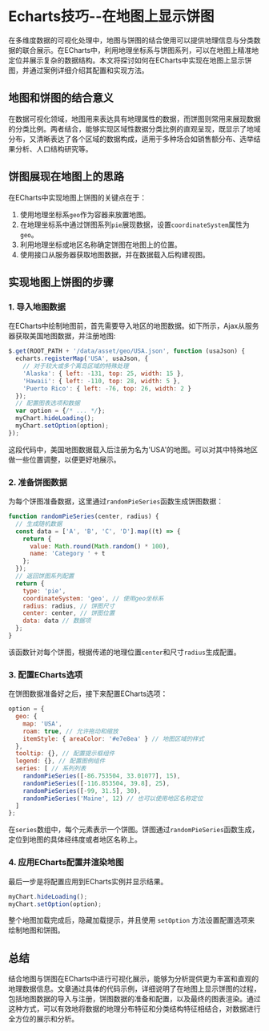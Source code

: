 # Echarts技巧--在地图上显示饼图

在多维度数据的可视化处理中，地图与饼图的结合使用可以提供地理信息与分类数据的联合展示。在ECharts中，利用地理坐标系与饼图系列，可以在地图上精准地定位并展示复杂的数据结构。本文将探讨如何在ECharts中实现在地图上显示饼图，并通过案例详细介绍其配置和实现方法。

## 地图和饼图的结合意义

在数据可视化领域，地图用来表达具有地理属性的数据，而饼图则常用来展现数据的分类比例。两者结合，能够实现区域性数据分类比例的直观呈现，既显示了地域分布，又清晰表达了各个区域的数据构成，适用于多种场合如销售额分布、选举结果分析、人口结构研究等。

## 饼图展现在地图上的思路

在ECharts中实现地图上饼图的关键点在于：

1. 使用地理坐标系`geo`作为容器来放置地图。
2. 在地理坐标系中通过饼图系列`pie`展现数据，设置`coordinateSystem`属性为`geo`。
3. 利用地理坐标或地区名称确定饼图在地图上的位置。
4. 使用接口从服务器获取地图数据，并在数据载入后构建视图。

## 实现地图上饼图的步骤

### 1. 导入地图数据

在ECharts中绘制地图前，首先需要导入地区的地图数据。如下所示，Ajax从服务器获取美国地图数据，并注册地图:

```javascript
$.get(ROOT_PATH + '/data/asset/geo/USA.json', function (usaJson) {
  echarts.registerMap('USA', usaJson, {
    // 对于较大或多个离岛区域的特殊处理
    'Alaska': { left: -131, top: 25, width: 15 },
    'Hawaii': { left: -110, top: 28, width: 5 },
    'Puerto Rico': { left: -76, top: 26, width: 2 }
  });
  // 配置图表选项和数据
  var option = {/* ... */};
  myChart.hideLoading();
  myChart.setOption(option);
});
```

这段代码中，美国地图数据载入后注册为名为'USA'的地图。可以对其中特殊地区做一些位置调整，以便更好地展示。

### 2. 准备饼图数据

为每个饼图准备数据，这里通过`randomPieSeries`函数生成饼图数据：

```javascript
function randomPieSeries(center, radius) {
  // 生成随机数据
  const data = ['A', 'B', 'C', 'D'].map((t) => {
    return {
      value: Math.round(Math.random() * 100),
      name: 'Category ' + t
    };
  });
  // 返回饼图系列配置
  return {
    type: 'pie',
    coordinateSystem: 'geo', // 使用geo坐标系
    radius: radius, // 饼图尺寸
    center: center, // 饼图位置
    data: data // 数据项
  };
}
```

该函数针对每个饼图，根据传递的地理位置`center`和尺寸`radius`生成配置。

### 3. 配置ECharts选项

在饼图数据准备好之后，接下来配置ECharts选项：

```javascript
option = {
  geo: {
    map: 'USA',
    roam: true, // 允许拖动和缩放
    itemStyle: { areaColor: '#e7e8ea' } // 地图区域的样式
  },
  tooltip: {}, // 配置提示框组件
  legend: {}, // 配置图例组件
  series: [ // 系列列表
    randomPieSeries([-86.753504, 33.01077], 15),
    randomPieSeries([-116.853504, 39.8], 25),
    randomPieSeries([-99, 31.5], 30),
    randomPieSeries('Maine', 12) // 也可以使用地区名称定位
  ]
};
```

在`series`数组中，每个元素表示一个饼图。饼图通过`randomPieSeries`函数生成，定位到地图的具体经纬度或者地区名称上。

### 4. 应用ECharts配置并渲染地图

最后一步是将配置应用到ECharts实例并显示结果。

```javascript
myChart.hideLoading();
myChart.setOption(option);
```

整个地图加载完成后，隐藏加载提示，并且使用 `setOption` 方法设置配置选项来绘制地图和饼图。

## 总结

结合地图与饼图在ECharts中进行可视化展示，能够为分析提供更为丰富和直观的地理数据信息。文章通过具体的代码示例，详细说明了在地图上显示饼图的过程，包括地图数据的导入与注册，饼图数据的准备和配置，以及最终的图表渲染。通过这种方式，可以有效地将数据的地理分布特征和分类结构特征相结合，对数据进行全方位的展示和分析。